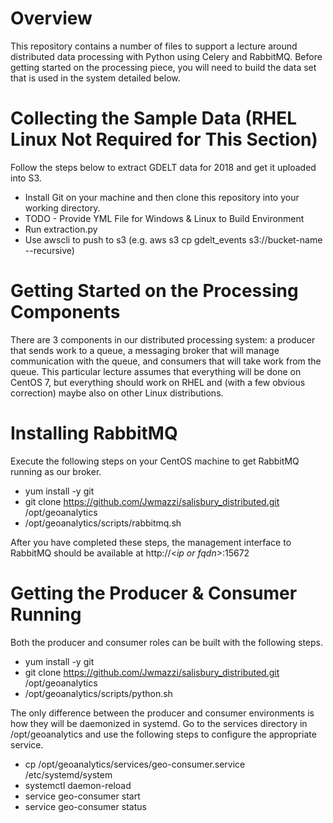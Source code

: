 # Overview

This repository contains a number of files to support a lecture around distributed data processing with Python using
Celery and RabbitMQ. Before getting started on the processing piece, you will need to build the data set that is used
in the system detailed below.

# Collecting the Sample Data (RHEL Linux Not Required for This Section)

Follow the steps below to extract GDELT data for 2018 and get it uploaded into S3. 

* Install Git on your machine and then clone this repository into your working directory. 
* TODO - Provide YML File for Windows  & Linux to Build Environment
* Run extraction.py
* Use awscli to push to s3 (e.g. aws s3 cp gdelt_events s3://bucket-name --recursive)

# Getting Started on the Processing Components

There are 3 components in our distributed processing system: a producer that sends work to a queue, a messaging broker
that will manage communication with the queue, and consumers that will take work from the queue. This particular lecture
assumes that everything will be done on CentOS 7, but everything should work on RHEL and (with a few obvious correction) 
maybe also on other Linux distributions.

# Installing RabbitMQ

Execute the following steps on your CentOS machine to get RabbitMQ running as our broker. 
* yum install -y git
* git clone https://github.com/Jwmazzi/salisbury_distributed.git /opt/geoanalytics
* /opt/geoanalytics/scripts/rabbitmq.sh

After you have completed these steps, the management interface to RabbitMQ should be available at 
http://\<_ip or fqdn_\>:15672

# Getting the Producer & Consumer Running

Both the producer and consumer roles can be built with the following steps. 

* yum install -y git
* git clone https://github.com/Jwmazzi/salisbury_distributed.git /opt/geoanalytics
* /opt/geoanalytics/scripts/python.sh

The only difference between the producer and consumer environments is how they will be daemonized in systemd. Go to the
services directory in /opt/geoanalytics and use the following steps to configure the appropriate service. 

* cp /opt/geoanalytics/services/geo-consumer.service /etc/systemd/system
* systemctl daemon-reload
* service geo-consumer start
* service geo-consumer status